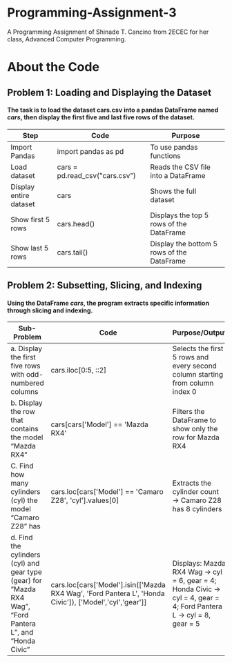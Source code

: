 # Programming-Assignment-3
A Programming Assignment of Shinade T. Cancino from 2ECEC for her class, Advanced Computer Programming. 

# About the Code

## Problem 1: Loading and Displaying the Dataset
  ####   The task is to load the dataset cars.csv into a pandas DataFrame named ***cars***, then display the first five and last five rows of the dataset.

| Step | Code | Purpose |
|------|------|---------|
|Import Pandas| import pandas as pd | To use pandas functions|
|Load dataset| cars = pd.read_csv("cars.csv")| Reads the CSV file into a DataFrame|
|Display entire dataset| cars | Shows the full dataset|
|Show first 5 rows| cars.head()| Displays the top 5 rows of the DataFrame|
|Show last 5 rows| cars.tail()| Display the bottom 5 rows of the DataFrame|

## Problem 2: Subsetting, Slicing, and Indexing
  ####   Using the DataFrame ***cars***, the program extracts specific information through slicing and indexing.

| Sub-Problem | Code | Purpose/Output |
|------|------|---------|
| a. Display the first five rows with odd-numbered columns | cars.iloc[0:5, ::2] | Selects the first 5 rows and every second column starting from column index 0 |
| b. Display the row that contains the model “Mazda RX4” | cars[cars['Model'] == 'Mazda RX4' | Filters the DataFrame to show only the row for Mazda RX4 |
| C. Find how many cylinders (cyl) the model “Camaro Z28” has | cars.loc[cars['Model'] == 'Camaro Z28', 'cyl'].values[0] | Extracts the cylinder count → Camaro Z28 has 8 cylinders |
| d. Find the cylinders (cyl) and gear type (gear) for “Mazda RX4 Wag”, “Ford Pantera L”, and “Honda Civic” | cars.loc[cars['Model'].isin(['Mazda RX4 Wag', 'Ford Pantera L', 'Honda Civic']), ['Model','cyl','gear']] |Displays: Mazda RX4 Wag → cyl = 6, gear = 4; Honda Civic → cyl = 4, gear = 4; Ford Pantera L → cyl = 8, gear = 5        |
